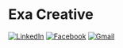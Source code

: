 <h1>Exa Creative</h1>

[![LinkedIn](https://img.shields.io/badge/linkedin-%230077B5.svg?style=for-the-badge&logo=linkedin&logoColor=white)](https://www.linkedin.com/company/exacreative/)
[![Facebook](https://img.shields.io/badge/Facebook-%231877F2.svg?style=for-the-badge&logo=Facebook&logoColor=white)](https://web.facebook.com/exacreativesolution/)
[![Gmail](https://img.shields.io/badge/Gmail-D14836?style=for-the-badge&logo=gmail&logoColor=white)](mailto:mail.exacreative@gmail.com)
